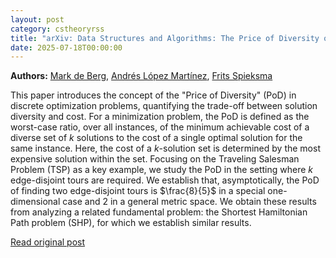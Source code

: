 ```yaml
---
layout: post
category: cstheoryrss
title: "arXiv: Data Structures and Algorithms: The Price of Diversity of the Traveling Salesman Problem"
date: 2025-07-18T00:00:00
---
```


**Authors:** [Mark de Berg](https://dblp.uni-trier.de/search?q=Mark+de+Berg), [Andrés López Martínez](https://dblp.uni-trier.de/search?q=Andr%C3%A9s+L%C3%B3pez+Mart%C3%ADnez), [Frits Spieksma](https://dblp.uni-trier.de/search?q=Frits+Spieksma)

This paper introduces the concept of the "Price of Diversity" (PoD) in
discrete optimization problems, quantifying the trade-off between solution
diversity and cost. For a minimization problem, the PoD is defined as the
worst-case ratio, over all instances, of the minimum achievable cost of a
diverse set of $k$ solutions to the cost of a single optimal solution for the
same instance. Here, the cost of a $k$-solution set is determined by the most
expensive solution within the set. Focusing on the Traveling Salesman Problem
(TSP) as a key example, we study the PoD in the setting where $k$ edge-disjoint
tours are required. We establish that, asymptotically, the PoD of finding two
edge-disjoint tours is $\frac{8}{5}$ in a special one-dimensional case and 2 in
a general metric space. We obtain these results from analyzing a related
fundamental problem: the Shortest Hamiltonian Path problem (SHP), for which we
establish similar results.

[Read original post](http://arxiv.org/abs/2507.13026v1)
